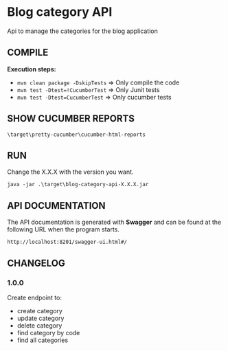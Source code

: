 # Blog category API
Api to manage the categories for the blog application


## COMPILE

**Execution steps:**
* ```mvn clean package -DskipTests```	=> Only compile the code
* ```mvn test -Dtest=!CucumberTest```	=> Only Junit tests
* ```mvn test -Dtest=CucumberTest```	=> Only cucumber tests

## SHOW CUCUMBER REPORTS

```\target\pretty-cucumber\cucumber-html-reports```

## RUN
Change the X.X.X with the version you want.

```java -jar .\target\blog-category-api-X.X.X.jar```

## API DOCUMENTATION
The API documentation is generated with **Swagger** and can be found at the following URL when the program starts.
```
http://localhost:8201/swagger-ui.html#/
```

## CHANGELOG

### 1.0.0
Create endpoint to:
- create category
- update category
- delete category
- find category by code
- find all categories

